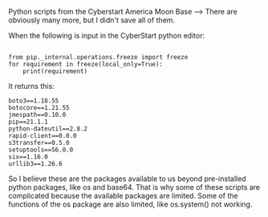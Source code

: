 Python scripts from the Cyberstart America Moon Base --> There are obviously many more, but I didn't save all of them.

When the following is input in the CyberStart python editor:

```

from pip._internal.operations.freeze import freeze
for requirement in freeze(local_only=True):
    print(requirement)

```
    
It returns this:
```
boto3==1.18.55
botocore==1.21.55
jmespath==0.10.0
pip==21.1.1
python-dateutil==2.8.2
rapid-client==0.0.0
s3transfer==0.5.0
setuptools==56.0.0
six==1.16.0
urllib3==1.26.6
```

So I believe these are the packages available to us beyond pre-installed python packages, like os and base64. That is why some of these scripts are complicated because the available packages are limited. 
Some of the functions of the os package are also limited, like os.system() not working.
